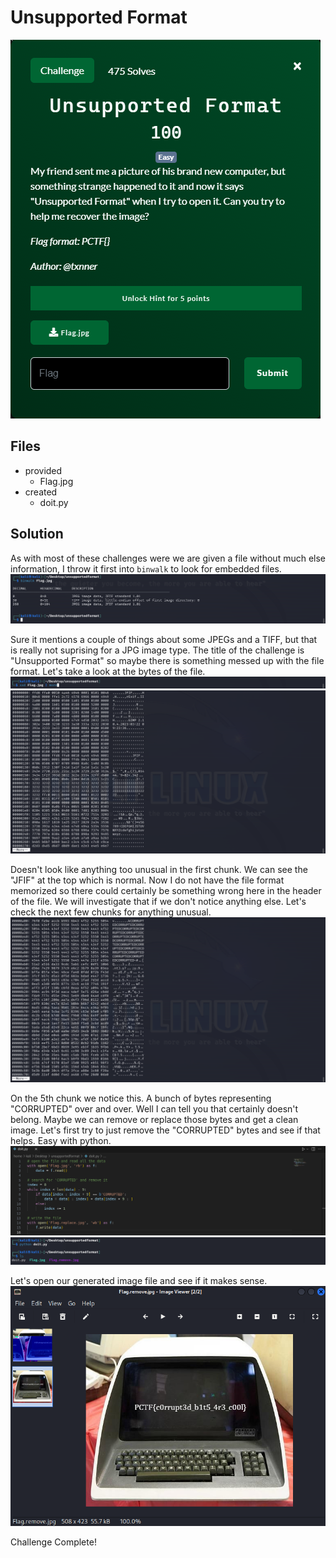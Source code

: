 # Unsupported Format
![](images/problem.PNG)

## Files
- provided
    - Flag.jpg
- created
    - doit.py

## Solution
As with most of these challenges were we are given a file without much else information, I throw it first into `binwalk` to look for embedded files.
![](images/ss_00.PNG)

Sure it mentions a couple of things about some JPEGs and a TIFF, but that is really not suprising for a JPG image type.  The title of the challenge is "Unsupported Format" so maybe there is something messed up with the file format.  Let's take a look at the bytes of the file.
![](images/ss_01.PNG)
![](images/ss_02.PNG)

Doesn't look like anything too unusual in the first chunk.  We can see the "JFIF" at the top which is normal.  Now I do not have the file format memorized so there could certainly be something wrong here in the header of the file.  We will investigate that if we don't notice anything else.  Let's check the next few chunks for anything unusual.
![](images/ss_03.PNG)

On the 5th chunk we notice this.  A bunch of bytes representing "CORRUPTED" over and over.  Well I can tell you that certainly doesn't belong.  Maybe we can remove or replace those bytes and get a clean image.  Let's first try to just remove the "CORRUPTED" bytes and see if that helps.  Easy with python.
![](images/ss_04.PNG)
![](images/ss_05.PNG)

Let's open our generated image file and see if it makes sense.
![](images/ss_06.PNG)

Challenge Complete!
